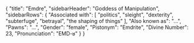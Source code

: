 {
	"title": "Emdre",
	"sidebarHeader": "Goddess of Manipulation",
	"sidebarRows": {
		"Associated with": [ "politics", "sleight", "dexterity", "subterfuge", "betrayal", "the shaping of things" ],
		"Also known as": "...",
		"Pawns": "...",
		"Gender": "female",
		"Pistonym": "Emdrite",
		"Divine Number": 23,
		"Pronunciation": "EMD-ʁ"
	}
}